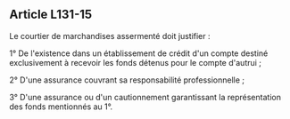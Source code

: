 Article L131-15
----
Le courtier de marchandises assermenté doit justifier :

1° De l'existence dans un établissement de crédit d'un compte destiné
exclusivement à recevoir les fonds détenus pour le compte d'autrui ;

2° D'une assurance couvrant sa responsabilité professionnelle ;

3° D'une assurance ou d'un cautionnement garantissant la représentation des
fonds mentionnés au 1°.
